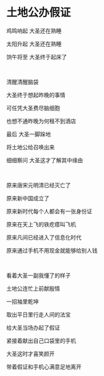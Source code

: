 # 土地公办假证


鸡鸣响起 大圣还在熟睡

太阳升起 大圣还在熟睡

饷午将至 大圣终于起床了

<br/>

清醒清醒脑袋

大圣终于想起昨晚的事情

可任凭大圣费尽脑细胞

也想不通昨晚为何租不到酒店

最后 大圣一脚跺地

将土地公给召唤出来

细细察问 大圣这才了解其中缘由

<br/>

原来唐宋元明清已经灭亡了 

原来新中国成立了

原来新时代每个人都会有一张身份证

原来在天上飞的铁疙瘩叫飞机

原来凡间已经进入了信息化时代

原来通过手机不用现金就能够给别人钱

<br/>

看着大圣一副我懂了的样子

土地公连忙上前献殷情

一招袖里乾坤

取出平日里行走人间的法宝

给大圣当场办起了假证 

紧接着献出自己口袋里的手机

大圣这时才喜笑颜开 

带着假证和手机心满意足地离开
